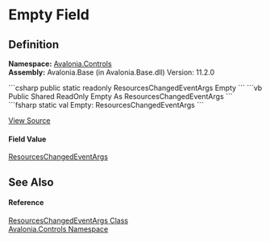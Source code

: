 # Empty Field




## Definition
**Namespace:** <a href="N_Avalonia_Controls">Avalonia.Controls</a>  
**Assembly:** Avalonia.Base (in Avalonia.Base.dll) Version: 11.2.0

<Tabs groupId="api-code-preview">
<TabItem value="csharp" label="C#">
```csharp
public static readonly ResourcesChangedEventArgs Empty
```
</TabItem>
<TabItem value="vb" label="VB">
```vb
Public Shared ReadOnly Empty As ResourcesChangedEventArgs
```
</TabItem>
<TabItem value="fsharp" label="F#">
```fsharp
static val Empty: ResourcesChangedEventArgs
```
</TabItem>
</Tabs>



<a href="https://github.com/AvaloniaUI/Avalonia/tree/master/src/Avalonia.Base/Controls/ResourcesChangedEventArgs.cs" title="View the source code">View Source</a>



#### Field Value
<a href="T_Avalonia_Controls_ResourcesChangedEventArgs">ResourcesChangedEventArgs</a>

## See Also


#### Reference
<a href="T_Avalonia_Controls_ResourcesChangedEventArgs">ResourcesChangedEventArgs Class</a>  
<a href="N_Avalonia_Controls">Avalonia.Controls Namespace</a>  
